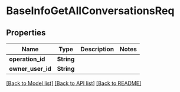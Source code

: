 # BaseInfoGetAllConversationsReq

## Properties

Name | Type | Description | Notes
------------ | ------------- | ------------- | -------------
**operation_id** | **String** |  | 
**owner_user_id** | **String** |  | 

[[Back to Model list]](../README.md#documentation-for-models) [[Back to API list]](../README.md#documentation-for-api-endpoints) [[Back to README]](../README.md)


